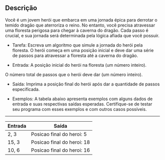 Descrição
-----------------
Você é um jovem herói que embarca em uma jornada épica para derrotar o temido dragão que aterroriza o reino. No entanto, você precisa atravessar uma floresta perigosa para chegar à caverna do dragão. Cada passo é crucial, e sua jornada será determinada pela lógica afiada que você possuir.

* Tarefa: Escreva um algoritmo que simule a jornada do herói pela floresta. O herói começa em uma posição inicial e deve dar uma série de passos para atravessar a floresta até a caverna do dragão.

* Entrada: A posição inicial do herói na floresta (um número inteiro).

O número total de passos que o herói deve dar (um número inteiro).

* Saída: Imprima a posição final do herói após dar a quantidade de passos especificada.

* Exemplos: A tabela abaixo apresenta exemplos com alguns dados de entrada e suas respectivas saídas esperadas. Certifique-se de testar seu programa com esses exemplos e com outros casos possíveis.
-----------------
| Entrada | Saída |
| ------ | ------ |
| 2, 3 | Posicao final do heroi: 5  |
| 15, 3 | Posicao final do heroi: 18 |
|  10, 6     |   Posicao final do heroi: 16       |